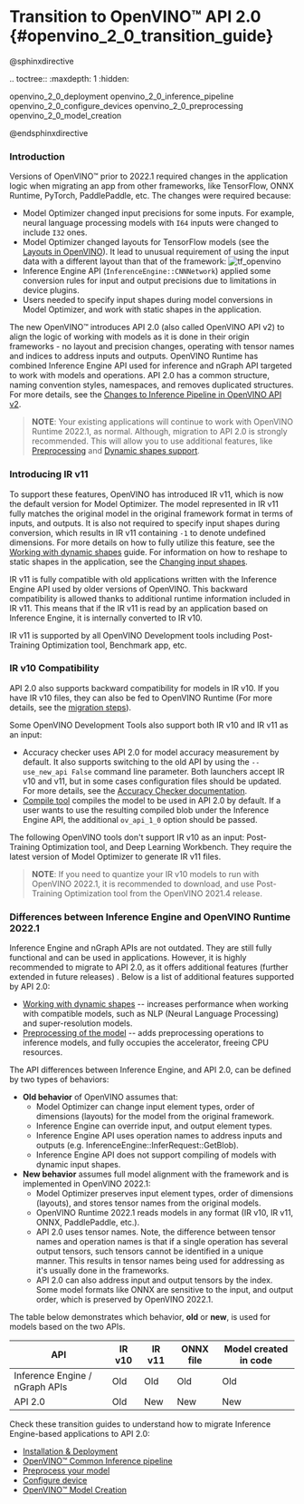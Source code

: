 # Transition to OpenVINO™ API 2.0 {#openvino_2_0_transition_guide}

@sphinxdirective

.. toctree::
   :maxdepth: 1
   :hidden:

   openvino_2_0_deployment
   openvino_2_0_inference_pipeline
   openvino_2_0_configure_devices
   openvino_2_0_preprocessing
   openvino_2_0_model_creation

@endsphinxdirective

### Introduction

Versions of OpenVINO™ prior to 2022.1 required changes in the application logic when migrating an app from other frameworks, like TensorFlow, ONNX Runtime, PyTorch, PaddlePaddle, etc. The changes were required because:

- Model Optimizer changed input precisions for some inputs. For example, neural language processing models with `I64` inputs were changed to include `I32` ones.
- Model Optimizer changed layouts for TensorFlow models (see the [Layouts in OpenVINO](../layout_overview.md)). It lead to unusual requirement of using the input data with a different layout than that of the framework:
![tf_openvino]
- Inference Engine API (`InferenceEngine::CNNNetwork`) applied some conversion rules for input and output precisions due to limitations in device plugins.
- Users needed to specify input shapes during model conversions in Model Optimizer, and work with static shapes in the application.

The new OpenVINO™ introduces API 2.0 (also called OpenVINO API v2) to align the logic of working with models as it is done in their origin frameworks - no layout and precision changes, operating with tensor names and indices to address inputs and outputs. OpenVINO Runtime has combined Inference Engine API used for inference and nGraph API targeted to work with models and operations. API 2.0 has a common structure, naming convention styles, namespaces, and removes duplicated structures. For more details, see the [Changes to Inference Pipeline in OpenVINO API v2](common_inference_pipeline.md).

> **NOTE**: Your existing applications will continue to work with OpenVINO Runtime 2022.1, as normal. Although, migration to API 2.0 is strongly recommended. This will allow you to use additional features, like [Preprocessing](../preprocessing_overview.md) and [Dynamic shapes support](../ov_dynamic_shapes.md).

### Introducing IR v11

To support these features, OpenVINO has introduced IR v11, which is now the default version for Model Optimizer. The model represented in IR v11 fully matches the original model in the original framework format in terms of inputs, and outputs. It is also not required to specify input shapes during conversion, which results in IR v11 containing `-1` to denote undefined dimensions. For more details on how to fully utilize this feature, see the [Working with dynamic shapes](../ov_dynamic_shapes.md) guide. For information on how to reshape to static shapes in the application, see the [Changing input shapes](../ShapeInference.md).

IR v11 is fully compatible with old applications written with the Inference Engine API used by older versions of OpenVINO. This backward compatibility is allowed thanks to additional runtime information included in IR v11. This means that if the IR v11 is read by an application based on Inference Engine, it is internally converted to IR v10.

IR v11 is supported by all OpenVINO Development tools including Post-Training Optimization tool, Benchmark app, etc.

### IR v10 Compatibility

API 2.0 also supports backward compatibility for models in IR v10. If you have IR v10 files, they can also be fed to OpenVINO Runtime (For more details, see the [migration steps](common_inference_pipeline.md)).

Some OpenVINO Development Tools also support both IR v10 and IR v11 as an input:
- Accuracy checker uses API 2.0 for model accuracy measurement by default. It also supports switching to the old API by using the `--use_new_api False` command line parameter. Both launchers accept IR v10 and v11, but in some cases configuration files should be updated. For more details, see the [Accuracy Checker documentation](https://github.com/openvinotoolkit/open_model_zoo/blob/master/tools/accuracy_checker/openvino/tools/accuracy_checker/launcher/openvino_launcher_readme.md).
- [Compile tool](../../../tools/compile_tool/README.md) compiles the model to be used in API 2.0 by default. If a user wants to use the resulting compiled blob under the Inference Engine API, the additional `ov_api_1_0` option should be passed.

The following OpenVINO tools don't support IR v10 as an input: Post-Training Optimization tool, and Deep Learning Workbench. They require the latest version of Model Optimizer to generate IR v11 files.

> **NOTE**: If you need to quantize your IR v10 models to run with OpenVINO 2022.1, it is recommended to download, and use Post-Training Optimization tool from the OpenVINO 2021.4 release.

### Differences between Inference Engine and OpenVINO Runtime 2022.1

Inference Engine and nGraph APIs are not outdated. They are still fully functional and can be used in applications. However, it is highly recommended to migrate to API 2.0, as it offers additional features (further extended in future releases) . Below is a list of additional features supported by API 2.0:
- [Working with dynamic shapes](../ov_dynamic_shapes.md) -- increases performance when working with compatible models, such as NLP (Neural Language Processing) and super-resolution models.
- [Preprocessing of the model](../preprocessing_overview.md) -- adds preprocessing operations to inference models, and fully occupies the accelerator, freeing CPU resources.

The API differences between Inference Engine, and API 2.0, can be defined by two types of behaviors:
- **Old behavior** of OpenVINO assumes that:
  - Model Optimizer can change input element types, order of dimensions (layouts) for the model from the original framework.
  - Inference Engine can override input, and output element types.
  - Inference Engine API uses operation names to address inputs and outputs (e.g. InferenceEngine::InferRequest::GetBlob).
  - Inference Engine API does not support compiling of models with dynamic input shapes.
- **New behavior** assumes full model alignment with the framework and is implemented in OpenVINO 2022.1:
  - Model Optimizer preserves input element types, order of dimensions (layouts), and stores tensor names from the original models.
  - OpenVINO Runtime 2022.1 reads models in any format (IR v10, IR v11, ONNX, PaddlePaddle, etc.).
  - API 2.0 uses tensor names. Note, the difference between tensor names and operation names is that if a single operation has several output tensors, such tensors cannot be identified in a unique manner. This results in tensor names being used for addressing as it's usually done in the frameworks.
  - API 2.0 can also address input and output tensors by the index. Some model formats like ONNX are sensitive to the input, and output order, which is preserved by OpenVINO 2022.1.

The table below demonstrates which behavior, **old** or **new**, is used for models based on the two APIs.

|               API             | IR v10  | IR v11  | ONNX file | Model created in code |
|-------------------------------|---------|---------|-----------|-----------------------|
|Inference Engine / nGraph APIs |     Old |     Old |       Old |                   Old |
|API 2.0                        |     Old |     New |       New |                   New |

Check these transition guides to understand how to migrate Inference Engine-based applications to API 2.0:
 - [Installation & Deployment](deployment_migration.md)
 - [OpenVINO™ Common Inference pipeline](common_inference_pipeline.md)
 - [Preprocess your model](./preprocessing.md)
 - [Configure device](./configure_devices.md)
 - [OpenVINO™ Model Creation](graph_construction.md)

[tf_openvino]: ../../img/tf_openvino.png

